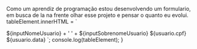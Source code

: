 Como um aprendiz de programação estou desenvolvendo um formulario, em busca de la na frente olhar esse projeto e pensar o quanto eu evolui.
tableElement.innerHTML = `

  <tr>
            <td>${inputNomeUsuario} + ' ' + ${inputSobrenomeUsuario}</td>
            <td>${usuario.cpf}</td>
            <td>${usuario.data}</td>
          </tr>`;
  console.log(tableElement);
}
